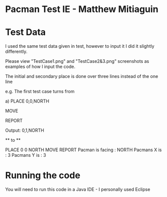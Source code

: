 # Pacman Test IE - Matthew Mitiaguin


# Test Data

I used the same test data given in test, however to input it I did it slightly differently.

Please view "TestCase1.png" and "TestCase2&3.png" screenshots as examples of how I input the code.

The initial and secondary place is done over three lines instead of the one line

e.g. The first test case turns from

a)
PLACE 0,0,NORTH

MOVE

REPORT

Output: 0,1,NORTH

** to **

PLACE
0
0
NORTH
MOVE
REPORT
Pacman is facing : NORTH
Pacmans X is : 3
Pacmans Y is : 3

# Running the code
You will need to run this code in a Java IDE - I personally used Eclipse




